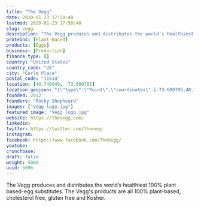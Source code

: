 ```yaml
---
title: "The Vegg"
date: 2020-01-23 17:50:48
lastmod: 2020-01-23 17:50:48
slug: vegg
description: "The Vegg produces and distributes the world’s healthiest 100% plant based-egg substitutes. The Vegg's products are all 100% plant-based, cholesterol free, gluten free and Kosher."
proteins: [Plant-Based]
products: [Eggs]
business: [Production]
finance_type: []
country: "United States"
country_code: "US"
city: "Carle Place"
postal_code: "11514"
location: [40.746049, -73.600705]
location_geojson: "{\"type\":\"Point\",\"coordinates\":[-73.600705,40.746049]}"
founded: 2012
founders: "Rocky Shepheard"
images: ["Vegg logo.jpg"]
featured_image: "Vegg logo.jpg"
website: https://thevegg.com/
linkedin: 
twitter: https://twitter.com/thevegg
instagram: 
facebook: https://www.facebook.com/TheVegg/
youtube: 
crunchbase: 
draft: false
weight: 5000
uuid: 5696
---
```

The Vegg produces and distributes the world’s healthiest 100% plant based-egg substitutes. The Vegg's products are all 100% plant-based, cholesterol free, gluten free and Kosher.
